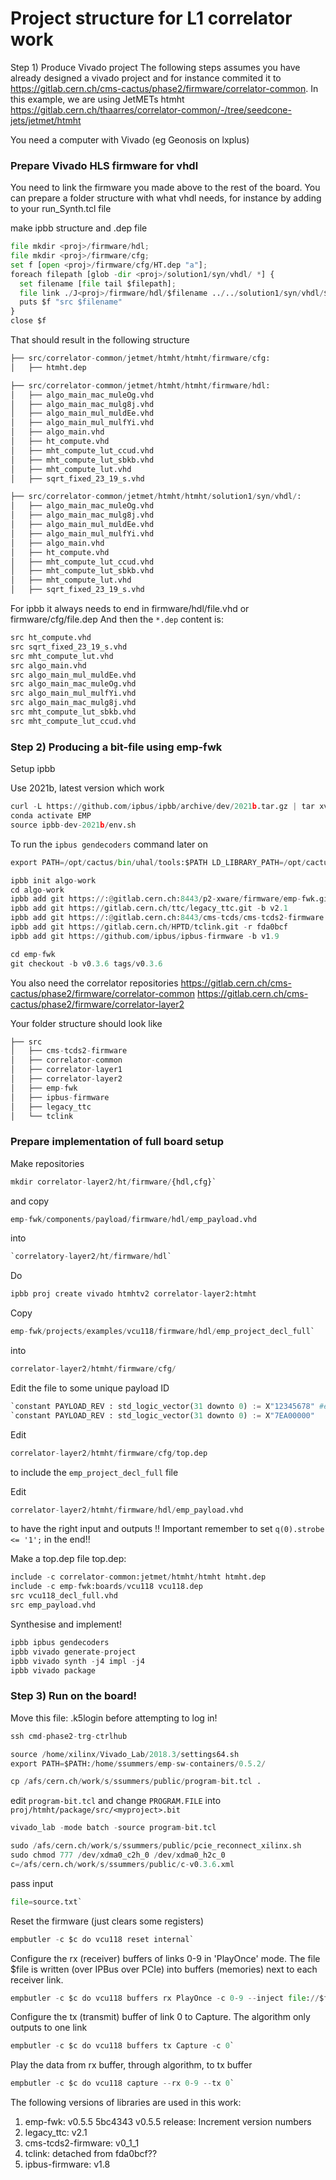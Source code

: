 # Project structure for L1 correlator work


Step 1) Produce Vivado project
The following steps assumes you have already designed a vivado project and for instance commited it to
https://gitlab.cern.ch/cms-cactus/phase2/firmware/correlator-common.
In this example, we are using JetMETs htmht
https://gitlab.cern.ch/thaarres/correlator-common/-/tree/seedcone-jets/jetmet/htmht


You need a computer with Vivado (eg Geonosis on lxplus)

### Prepare Vivado HLS firmware for vhdl

You need to link the firmware you made above to the rest of the board. You can prepare a folder structure with what vhdl needs, for instance by adding to your run_Synth.tcl file

make ipbb structure and .dep file

```python
file mkdir <proj>/firmware/hdl;
file mkdir <proj>/firmware/cfg;
set f [open <proj>/firmware/cfg/HT.dep "a"];
foreach filepath [glob -dir <proj>/solution1/syn/vhdl/ *] {
  set filename [file tail $filepath];
  file link ./J<proj>/firmware/hdl/$filename ../../solution1/syn/vhdl/$filename;
  puts $f "src $filename"
}
close $f
```

That should result in the following structure
```python
├── src/correlator-common/jetmet/htmht/htmht/firmware/cfg:
│   ├── htmht.dep

├── src/correlator-common/jetmet/htmht/htmht/firmware/hdl:
│   ├── algo_main_mac_muleOg.vhd
│   ├── algo_main_mac_mulg8j.vhd
│   ├── algo_main_mul_muldEe.vhd
│   ├── algo_main_mul_mulfYi.vhd
│   ├── algo_main.vhd
│   ├── ht_compute.vhd
│   ├── mht_compute_lut_ccud.vhd
│   ├── mht_compute_lut_sbkb.vhd
│   ├── mht_compute_lut.vhd
│   ├── sqrt_fixed_23_19_s.vhd

├── src/correlator-common/jetmet/htmht/htmht/solution1/syn/vhdl/:
│   ├── algo_main_mac_muleOg.vhd
│   ├── algo_main_mac_mulg8j.vhd
│   ├── algo_main_mul_muldEe.vhd
│   ├── algo_main_mul_mulfYi.vhd
│   ├── algo_main.vhd
│   ├── ht_compute.vhd
│   ├── mht_compute_lut_ccud.vhd
│   ├── mht_compute_lut_sbkb.vhd
│   ├── mht_compute_lut.vhd
│   ├── sqrt_fixed_23_19_s.vhd
```

For ipbb it always needs to end in firmware/hdl/file.vhd or firmware/cfg/file.dep
And then the `*.dep` content is:
```python
src ht_compute.vhd
src sqrt_fixed_23_19_s.vhd
src mht_compute_lut.vhd
src algo_main.vhd
src algo_main_mul_muldEe.vhd
src algo_main_mac_muleOg.vhd
src algo_main_mul_mulfYi.vhd
src algo_main_mac_mulg8j.vhd
src mht_compute_lut_sbkb.vhd
src mht_compute_lut_ccud.vhd
```


### Step 2) Producing a bit-file using emp-fwk


Setup ipbb

Use 2021b, latest version which work
```python
curl -L https://github.com/ipbus/ipbb/archive/dev/2021b.tar.gz | tar xvz
conda activate EMP
source ipbb-dev-2021b/env.sh
```
To run the ``ipbus gendecoders`` command later on
```python
export PATH=/opt/cactus/bin/uhal/tools:$PATH LD_LIBRARY_PATH=/opt/cactus/lib:$LD_LIBRARY_PATH
```
```python
ipbb init algo-work
cd algo-work
ipbb add git https://:@gitlab.cern.ch:8443/p2-xware/firmware/emp-fwk.git -b v0.5.6
ipbb add git https://gitlab.cern.ch/ttc/legacy_ttc.git -b v2.1
ipbb add git https://:@gitlab.cern.ch:8443/cms-tcds/cms-tcds2-firmware.git -b v0_1_1
ipbb add git https://gitlab.cern.ch/HPTD/tclink.git -r fda0bcf
ipbb add git https://github.com/ipbus/ipbus-firmware -b v1.9
```
```python
cd emp-fwk
git checkout -b v0.3.6 tags/v0.3.6
```
You also need the correlator repositories
https://gitlab.cern.ch/cms-cactus/phase2/firmware/correlator-common
https://gitlab.cern.ch/cms-cactus/phase2/firmware/correlator-layer2

Your folder structure should look like
```python
├── src
│   ├── cms-tcds2-firmware
│   ├── correlator-common
│   ├── correlator-layer1
│   ├── correlator-layer2
│   ├── emp-fwk
│   ├── ipbus-firmware
│   ├── legacy_ttc
│   └── tclink
```

### Prepare implementation of full board setup

Make repositories
```python
mkdir correlator-layer2/ht/firmware/{hdl,cfg}`
```
and copy
```python
emp-fwk/components/payload/firmware/hdl/emp_payload.vhd
```
into
```python
`correlatory-layer2/ht/firmware/hdl`
```
Do
```python
ipbb proj create vivado htmhtv2 correlator-layer2:htmht
```
Copy
```python
emp-fwk/projects/examples/vcu118/firmware/hdl/emp_project_decl_full`
```
into
```python
correlator-layer2/htmht/firmware/cfg/
```
Edit the file to some unique payload ID
```python
`constant PAYLOAD_REV : std_logic_vector(31 downto 0) := X"12345678" #e.g
`constant PAYLOAD_REV : std_logic_vector(31 downto 0) := X"7EA00000"
```

Edit
```python
correlator-layer2/htmht/firmware/cfg/top.dep
```
to include the `emp_project_decl_full` file

Edit 
```python
correlator-layer2/htmht/firmware/hdl/emp_payload.vhd
```

to have the right input and outputs
!! Important remember to set `q(0).strobe <= '1';` in the end!!

Make a top.dep file
top.dep:
```python
include -c correlator-common:jetmet/htmht/htmht htmht.dep
include -c emp-fwk:boards/vcu118 vcu118.dep
src vcu118_decl_full.vhd
src emp_payload.vhd
```

Synthesise and implement!
```python
ipbb ipbus gendecoders
ipbb vivado generate-project
ipbb vivado synth -j4 impl -j4
ipbb vivado package
```



### Step 3) Run on the board!

Move this file: .k5login before attempting to log in!
```python
ssh cmd-phase2-trg-ctrlhub

source /home/xilinx/Vivado_Lab/2018.3/settings64.sh
export PATH=$PATH:/home/ssummers/emp-sw-containers/0.5.2/

cp /afs/cern.ch/work/s/ssummers/public/program-bit.tcl .
```

edit `program-bit.tcl` and change `PROGRAM.FILE` into `proj/htmht/package/src/<myproject>.bit`
```python
vivado_lab -mode batch -source program-bit.tcl 

sudo /afs/cern.ch/work/s/ssummers/public/pcie_reconnect_xilinx.sh
sudo chmod 777 /dev/xdma0_c2h_0 /dev/xdma0_h2c_0
c=/afs/cern.ch/work/s/ssummers/public/c-v0.3.6.xml
```
pass input
```python
file=source.txt`
```
Reset the firmware (just clears some registers)
```python
empbutler -c $c do vcu118 reset internal`
```
Configure the rx (receiver) buffers of links 0-9 in 'PlayOnce' mode.
The file $file is written (over IPBus over PCIe) into buffers (memories) next to each receiver link.
```python
empbutler -c $c do vcu118 buffers rx PlayOnce -c 0-9 --inject file://$file`
```
Configure the tx (transmit) buffer of link 0 to Capture. The algorithm only outputs to one link
```python
empbutler -c $c do vcu118 buffers tx Capture -c 0`
```
Play the data from rx buffer, through algorithm, to tx buffer
```python
empbutler -c $c do vcu118 capture --rx 0-9 --tx 0`
```

The following versions of libraries are used in this work:

1. emp-fwk: v0.5.5 5bc4343 v0.5.5 release: Increment version numbers
2. legacy_ttc: v2.1
3. cms-tcds2-firmware: v0_1_1
4. tclink: detached from fda0bcf??
5. ipbus-firmware: v1.8

